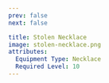 ```yaml
---
prev: false
next: false

title: Stolen Necklace
image: stolen-necklace.png
attributes:
  Equipment Type: Necklace
  Required Level: 10
---
```


<MyItemComponent :item="$frontmatter" />

